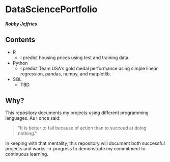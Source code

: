 # DataSciencePortfolio
##### Robby Jeffries

## Contents
* R
  * I predict housing prices using test and training data.
* Python
  * I predict Team USA's gold medal performance using simple linear regression, pandas, numpy, and matplotlib.
* SQL
  * TBD

## Why?
This repository documents my projects using different programming languages. As I once said:
> "It is better to fail because of action than to succeed at doing nothing."

In keeping with that mentality, this repository will document both successful projects and works-in-progress to demonstrate my commitment to continuous learning.
